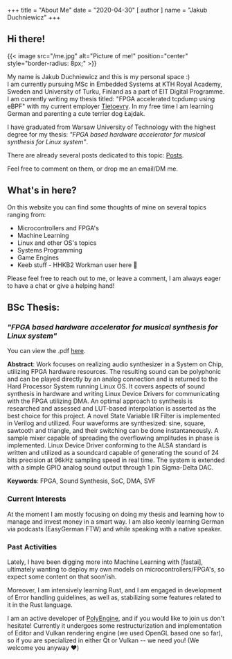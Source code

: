 +++
title = "About Me"
date = "2020-04-30"
[ author ]
  name = "Jakub Duchniewicz"
+++

## Hi there!
{{< image src="/me.jpg" alt="Picture of me!" position="center" style="border-radius: 8px;" >}}

My name is Jakub Duchniewicz and this is my personal space :) \
I am currently pursuing MSc in Embedded Systems at KTH Royal Academy, Sweden and University of Turku, Finland as a part of EIT Digital Programme. I am currently writing my thesis titled: "FPGA accelerated tcpdump using eBPF" with my current employer [Tietoevry]. In my free time I am learning German and parenting a cute terrier dog Łajdak.

I have graduated from Warsaw University of Technology with the highest degree for my thesis: *"FPGA based hardware accelerator for musical synthesis for Linux system"*.

There are already several posts dedicated to this topic: [Posts].

Feel free to comment on them, or drop me an email/DM me.

## What's in here?
On this website you can find some thoughts of mine on several topics ranging from:

* Microcontrollers and FPGA's
* Machine Learning
* Linux and other OS's topics
* Systems Programming
* Game Engines
* Keeb stuff - HHKB2 Workman user here :muscle:

Please feel free to reach out to me, or leave a comment, I am always eager to have a chat or give a helping hand!

## BSc Thesis:
### *"FPGA based hardware accelerator for musical synthesis for Linux system"*

You can view the .pdf [here].

**Abstract**: Work focuses on realizing audio synthesizer in a System on Chip, utilizing FPGA
hardware resources. The resulting sound can be polyphonic and can be played directly
by an analog connection and is returned to the Hard Processor System running Linux
OS. It covers aspects of sound synthesis in hardware and writing Linux Device Drivers
for communicating with the FPGA utilizing DMA. An optimal approach to synthesis is
researched and assessed and LUT-based interpolation is asserted as the best choice for
this project. A novel State Variable IIR Filter is implemented in Verilog and utilized. Four
waveforms are synthesized: sine, square, sawtooth and triangle, and their switching can
be done instantaneously. A sample mixer capable of spreading the overflowing amplitudes
in phase is implemented. Linux Device Driver conforming to the ALSA standard is written
and utilized as a soundcard capable of generating the sound of 24 bits precision at 96kHz
sampling speed in real time. The system is extended with a simple GPIO analog sound
output through 1 pin Sigma-Delta DAC.

**Keywords**: FPGA, Sound Synthesis, SoC, DMA, SVF

### Current Interests
At the moment I am mostly focusing on doing my thesis and learning how to manage and invest money in a smart way. I am also keenly learning German via podcasts (EasyGerman FTW) and while speaking with a native speaker.

### Past Activities
Lately, I have been digging more into Machine Learning with [fastai], ultimately wanting to deploy my own models on microcontrollers/FPGA's, so expect some content on that soon'ish.

Moreover, I am intensively learning Rust, and I am engaged in development of Error handling guidelines, as well as, stabilizing some features related to it in the Rust language.

I am an active developer of [PolyEngine], and if you would like to join us don't hesitate!
Currently it undergoes some restructurization and implementation of Editor and Vulkan rendering engine (we used OpenGL based one so far), so if you are specialized in either Qt or Vulkan -- we need you! (We welcome you anyway :heart:)

[Tietoevry]: https://www.tietoevry.com/
[PolyEngine]: https://github.com/PolyEngineTeam/PolyEngine/
[Posts]: https://jduchniewicz.com/posts/
[here]: https://jduchniewicz.com/FPGA-synth.pdf
